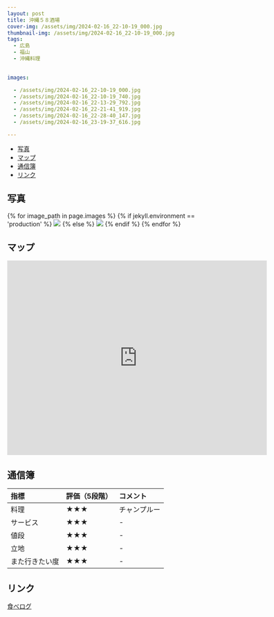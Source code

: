 ```yaml
---
layout: post
title: 沖縄５８酒場
cover-img: /assets/img/2024-02-16_22-10-19_000.jpg
thumbnail-img: /assets/img/2024-02-16_22-10-19_000.jpg
tags:
  - 広島
  - 福山
  - 沖縄料理
  

images:  

  - /assets/img/2024-02-16_22-10-19_000.jpg
  - /assets/img/2024-02-16_22-10-19_740.jpg
  - /assets/img/2024-02-16_22-13-29_792.jpg
  - /assets/img/2024-02-16_22-21-41_919.jpg
  - /assets/img/2024-02-16_22-28-40_147.jpg
  - /assets/img/2024-02-16_23-19-37_616.jpg

---
```




<!-- TOC -->

- [写真](#写真)
- [マップ](#マップ)
- [通信簿](#通信簿)
- [リンク](#リンク)

<!-- /TOC -->

## 写真

{% for image_path in page.images %}
{% if jekyll.environment == 'production' %}
<img src="https://raw.githubusercontent.com/taira1117/fukuyama_izakaya/master/{{ image_path }}">
{% else %}
<img src="{{ image_path }}">
{% endif %}
{% endfor %}

## マップ

<iframe src="https://www.google.com/maps/embed?pb=!1m18!1m12!1m3!1d3288.534330665056!2d133.3613973772497!3d34.48933567299544!2m3!1f0!2f0!3f0!3m2!1i1024!2i768!4f13.1!3m3!1m2!1s0x355110e37044119f%3A0xe9ef6faf3ee3e0d4!2z5rKW57iE77yV77yY6YWS5aC0!5e0!3m2!1sja!2sjp!4v1708132688444!5m2!1sja!2sjp" width="600" height="450" style="border:0;" allowfullscreen="" loading="lazy" referrerpolicy="no-referrer-when-downgrade"></iframe>

## 通信簿

| 指標 | 評価（5段階） | コメント |
| :------ |:--- | :--- |
| 料理 | ★★★ | チャンプルー |
| サービス | ★★★ | - |
| 値段 | ★★★ | - |
| 立地 | ★★★ | - |
| また行きたい度 | ★★★ | - |

## リンク

[食べログ](https://tabelog.com/hiroshima/A3403/A340301/34003209/)